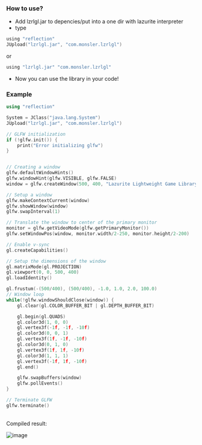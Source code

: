### How to use?
+ Add lzrlgl.jar to depencies/put into a one dir with lazurite interpreter
+ type
```lua
using "reflection"
JUpload("lzrlgl.jar", "com.monsler.lzrlgl")
```
or
```lua
using "lzrlgl.jar" "com.monsler.lzrlgl"
```
+ Now you can use the library in your code!
### Example
```cpp
using "reflection"

System = JClass("java.lang.System")
JUpload("lzrlgl.jar", "com.monsler.lzrlgl")

// GLFW initialization
if (!glfw.init()) {
    print("Error initializing glfw")
}


// Creating a window
glfw.defaultWindowHints()
glfw.windowHint(glfw.VISIBLE, glfw.FALSE)
window = glfw.createWindow(500, 400, "Lazurite Lightweight Game Library")

// Setup a window
glfw.makeContextCurrent(window)
glfw.showWindow(window)
glfw.swapInterval(1)

// Translate the window to center of the primary monitor
monitor = glfw.getVideoMode(glfw.getPrimaryMonitor())
glfw.setWindowPos(window, monitor.width/2-250, monitor.height/2-200)

// Enable v-sync
gl.createCapabilities()

// Setup the dimensions of the window
gl.matrixMode(gl.PROJECTION)
gl.viewport(0, 0, 500, 400)
gl.loadIdentity()

gl.frustum(-(500/400), (500/400), -1.0, 1.0, 2.0, 100.0)
// Window loop
while(!glfw.windowShouldClose(window)) {
    gl.clear(gl.COLOR_BUFFER_BIT | gl.DEPTH_BUFFER_BIT)

    gl.begin(gl.QUADS)
    gl.color3d(1, 0, 0)
    gl.vertex3f(-1f, -1f, -10f)
    gl.color3d(0, 0, 1)
    gl.vertex3f(1f, -1f, -10f)
    gl.color3d(0, 1, 0)
    gl.vertex3f(1f, 1f, -10f)
    gl.color3d(1, 1, 1)
    gl.vertex3f(-1f, 1f, -10f)
    gl.end()

    glfw.swapBuffers(window)
    glfw.pollEvents()
}

// Terminate GLFW
glfw.terminate()
```
<br>
Compiled result:<br>

![image](https://github.com/Monsler/lzrlgl/assets/105060825/03e61df5-041e-46fd-9a3c-dc1f7c6628c0)

